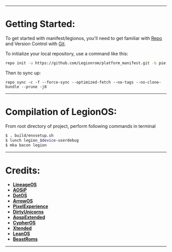---------------------------------------------------------------------------------------
 Getting Started:
 ==============

To get started with manifest/legionos, you'll need to get familiar with [Repo](https://source.android.com/source/using-repo.html) and Version Control with [Git](https://source.android.com/source/version-control.html).

To initialize your local repository, use a command like this:

```bash
repo init -u https://github.com/Legionrom/platform_manifest.git -b pie

```

Then to sync up:

```
repo sync -c -f --force-sync --optimized-fetch --no-tags --no-clone-bundle --prune -j8
```

---------------------------------------------------------------------------------------
 Compilation of  LegionOS:
 ==================

From root directory of project, perform following commands in terminal

```bash
$ . build/envsetup.sh
$ lunch legion_$device-userdebug
$ mka bacon legion
```


---------------------------------------------------------------------------------------
 Credits:
 =======

 * [**LineageOS**](https://github.com/LineageOS)
 * [**AOSiP**](https://github.com/AOSiP)
 * [**DotOS**](https://github.com/DotOS)
 * [**ArrowOS**](https://github.com/ArrowOS)
 * [**PixelExperience**](https://github.com/PixelExperience)
 * [**DirtyUnicorns**](https://github.com/dirtyunicorns)
 * [**AospExtended**](https://github.com/AospExtended)
 * [**CypherOS**](https://github.com/CypherOS)
 * [**Xtended**](https://github.com/Xtended-Pie)
 * [**LeanOS**](https://github.com/LeanOS-Project)
 * [**BeastRoms**](https://github.com/BeastRoms)
---------------------------------------------------------------------------------------

